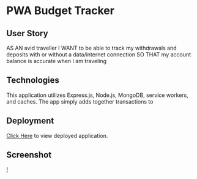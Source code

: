 # PWA Budget Tracker


## User Story
AS AN avid traveller
I WANT to be able to track my withdrawals and deposits with or without a data/internet connection
SO THAT my account balance is accurate when I am traveling

## Technologies
This application utilizes Express.js, Node.js, MongoDB, service workers, and caches. The app simply adds together transactions to 

## Deployment

[Click Here](https://budget-tracker-cnm-2020.herokuapp.com/) to view deployed application. 

## Screenshot
[!](ss.PNG)


